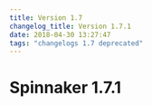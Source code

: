 ```yaml
---
title: Version 1.7
changelog_title: Version 1.7.1
date: 2018-04-30 13:27:47 
tags: "changelogs 1.7 deprecated"
---
```

# Spinnaker 1.7.1
<script src="https://gist.github.com/spinnaker-release/71203cb3dd4df1483f4b841a32ca6463.js"/>
